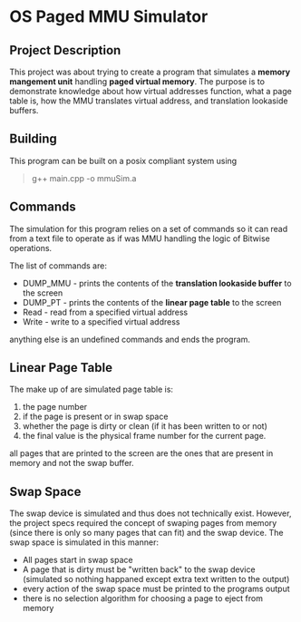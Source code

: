 # OS Paged MMU Simulator

## Project Description

This project was about trying to create a program that simulates a __memory mangement unit__ handling __paged virtual memory__. The purpose is to demonstrate knowledge about how virtual addresses function, what a page table is, how the MMU translates virtual address, and translation lookaside buffers.

## Building 

This program can be built on a posix compliant system using 

> g++ main.cpp -o mmuSim.a

## Commands

The simulation for this program relies on a set of commands so it can read from a text file to operate as if was MMU handling the logic of Bitwise operations.

The list of commands are:

* DUMP_MMU - prints the contents of the __translation lookaside buffer__ to the screen
* DUMP_PT - prints the contents of the __linear page table__ to the screen
* Read - read from a specified virtual address
* Write - write to a specified virtual address

anything else is an undefined commands and ends the program.

## Linear Page Table

The make up of are simulated page table is:

1. the page number
2. if the page is present or in swap space
3. whether the page is dirty or clean (if it has been written to or not)
4. the final value is the physical frame number for the current page.

all pages that are printed to the screen are the ones that are present in memory and not the swap buffer.

## Swap Space

The swap device is simulated and thus does not technically exist. However, the project specs required the concept of swaping pages from memory (since there is only so many pages that can fit) and the swap device. The swap space is simulated in this manner:

* All pages start in swap space
* A page that is dirty must be "written back" to the swap device (simulated so nothing happaned except extra text written to the output)
* every action of the swap space must be printed to the programs output
* there is no selection algorithm for choosing a page to eject from memory

